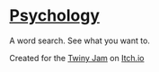 # [Psychology](http://guard13007.itch.io/psychology)

A word search. See what you want to.

Created for the [Twiny Jam](http://itch.io/jam/twiny) on [Itch.io](http://itch.io/)
